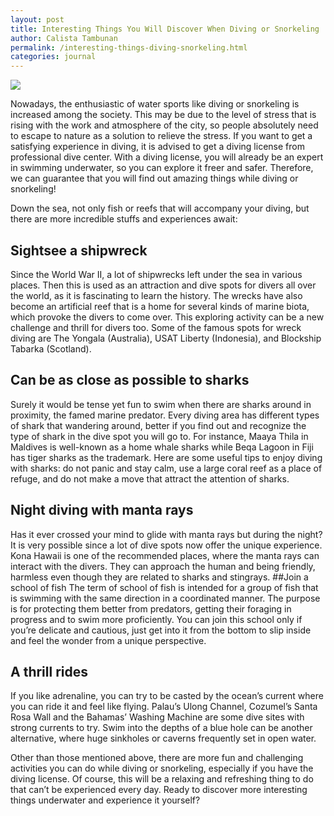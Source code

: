 ```yaml
---
layout: post
title: Interesting Things You Will Discover When Diving or Snorkeling
author: Calista Tambunan
permalink: /interesting-things-diving-snorkeling.html
categories: journal
---
```


<img src="https://i.imgur.com/fh8xg9O.jpg" class="img-responsive post-feat-img" />

Nowadays, the enthusiastic of water sports like diving or snorkeling is increased among the society. This may be due to the level of stress that is rising with the work and atmosphere of the city, so people absolutely need to escape to nature as a solution to relieve the stress. If you want to get a satisfying experience in diving, it is advised to get a diving license from professional dive center. With a diving license, you will already be an expert in swimming underwater, so you can explore it freer and safer. Therefore, we can guarantee that you will find out amazing things while diving or snorkeling!

Down the sea, not only fish or reefs that will accompany your diving, but there are more incredible stuffs and experiences await:
## Sightsee a shipwreck
Since the World War II, a lot of shipwrecks left under the sea in various places. Then this is used as an attraction and dive spots for divers all over the world, as it is fascinating to learn the history. The wrecks have also become an artificial reef that is a home for several kinds of marine biota, which provoke the divers to come over. This exploring activity can be a new challenge and thrill for divers too. Some of the famous spots for wreck diving are The Yongala (Australia), USAT Liberty (Indonesia), and Blockship Tabarka (Scotland).
## Can be as close as possible to sharks
Surely it would be tense yet fun to swim when there are sharks around in proximity, the famed marine predator. Every diving area has different types of shark that wandering around, better if you find out and recognize the type of shark in the dive spot you will go to. For instance, Maaya Thila in Maldives is well-known as a home whale sharks while Beqa Lagoon in Fiji has tiger sharks as the trademark. Here are some useful tips to enjoy diving with sharks: do not panic and stay calm, use a large coral reef as a place of refuge, and do not make a move that attract the attention of sharks. 
## Night diving with manta rays
Has it ever crossed your mind to glide with manta rays but during the night? It is very possible since a lot of dive spots now offer the unique experience. Kona Hawaii is one of the recommended places, where the manta rays can interact with the divers. They can approach the human and being friendly, harmless even though they are related to sharks and stingrays. 
##Join a school of fish
The term of school of fish is intended for a group of fish that is swimming with the same direction in a coordinated manner. The purpose is for protecting them better from predators, getting their foraging in progress and to swim more proficiently. You can join this school only if you’re delicate and cautious, just get into it from the bottom to slip inside and feel the wonder from a unique perspective.
## A thrill rides 
If you like adrenaline, you can try to be casted by the ocean’s current where you can ride it and feel like flying. Palau’s Ulong Channel, Cozumel’s Santa Rosa Wall and the Bahamas’ Washing Machine are some dive sites with strong currents to try. Swim into the depths of a blue hole can be another alternative, where huge sinkholes or caverns frequently set in open water.

Other than those mentioned above, there are more fun and challenging activities you can do while diving or snorkeling, especially if you have the diving license. Of course, this will be a relaxing and refreshing thing to do that can’t be experienced every day. Ready to discover more interesting things underwater and experience it yourself?

